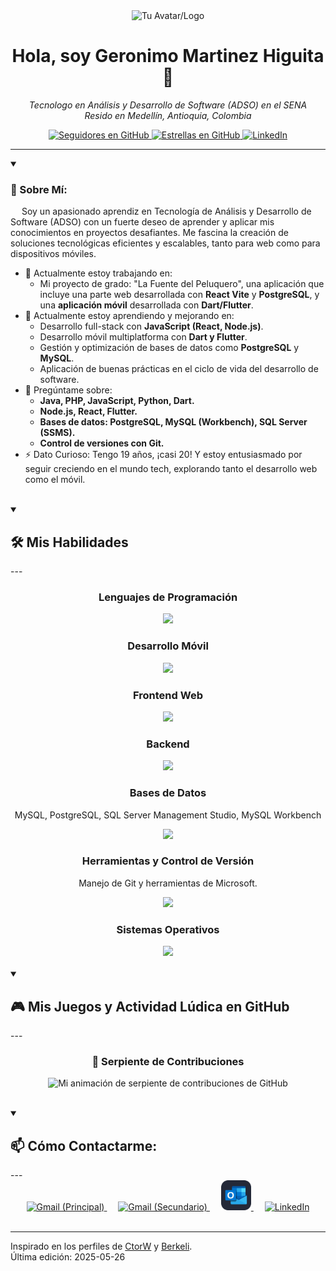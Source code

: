 <div align="center">
  <img width="150" src="https://github.com/user-attachments/assets/fae54e71-c962-4868-ad16-f727a0593d00" alt="Tu Avatar/Logo" />
  <h1>Hola, soy Geronimo Martinez Higuita 👋</h1>
</div>

<div align="center">
  <p>
    <em>Tecnologo en Análisis y Desarrollo de Software (ADSO) en el SENA</em>
    <br />
    <em>Resido en Medellín, Antioquia, Colombia</em>
  </p>

  <a href="https://github.com/Velsty">
    <img src="https://img.shields.io/github/followers/Velsty?label=Seguir&style=social" alt="Seguidores en GitHub"/>
  </a>
  <a href="https://github.com/Velsty?tab=repositories">
    <img src="https://img.shields.io/github/stars/Velsty?style=social" alt="Estrellas en GitHub"/>
  </a>
  <a href="https://www.linkedin.com/in/ger%C3%B3nimo-mart%C3%ADnez-higuita-847430368/">
    <img src="https://img.shields.io/badge/-LinkedIn-blue?style=flat-square&logo=Linkedin&logoColor=white" alt="LinkedIn"/>
  </a>
</div>

---

<details open>
  <summary><h3 align="left">📝 Sobre Mí:</h3></summary>
  &emsp;
  Soy un apasionado aprendiz en Tecnología de Análisis y Desarrollo de Software (ADSO) con un fuerte deseo de aprender y aplicar mis conocimientos en proyectos desafiantes. Me fascina la creación de soluciones tecnológicas eficientes y escalables, tanto para web como para dispositivos móviles.

  <ul>
    <li>🔭 Actualmente estoy trabajando en:
      <ul>
        <li>Mi proyecto de grado: "La Fuente del Peluquero", una aplicación que incluye una parte web desarrollada con <strong>React Vite</strong> y <strong>PostgreSQL</strong>, y una <strong>aplicación móvil</strong> desarrollada con <strong>Dart/Flutter</strong>.</li>
      </ul>
    </li>
    <li>🌱 Actualmente estoy aprendiendo y mejorando en:
      <ul>
        <li>Desarrollo full-stack con <strong>JavaScript (React, Node.js)</strong>.</li>
        <li>Desarrollo móvil multiplatforma con <strong>Dart y Flutter</strong>.</li>
        <li>Gestión y optimización de bases de datos como <strong>PostgreSQL</strong> y <strong>MySQL</strong>.</li>
        <li>Aplicación de buenas prácticas en el ciclo de vida del desarrollo de software.</li>
      </ul>
    </li>
    <li>💬 Pregúntame sobre:
      <ul>
        <li><strong>Java, PHP, JavaScript, Python, Dart.</strong></li>
        <li><strong>Node.js, React, Flutter.</strong></li>
        <li><strong>Bases de datos: PostgreSQL, MySQL (Workbench), SQL Server (SSMS).</strong></li>
        <li><strong>Control de versiones con Git.</strong></li>
      </ul>
    </li>
    <li>⚡ Dato Curioso: Tengo 19 años, ¡casi 20! Y estoy entusiasmado por seguir creciendo en el mundo tech, explorando tanto el desarrollo web como el móvil.</li>
  </ul>
  &emsp;
</details>
<details open>
  <summary><h2>🛠️ Mis Habilidades</h2></summary>
  ---
  <div align="center">
    <h3>Lenguajes de Programación</h3>
    <img src="https://skillicons.dev/icons?i=java,php,js,python,dart"/>
  </div>

  <div align="center">
    <h3>Desarrollo Móvil</h3>
    <img src="https://skillicons.dev/icons?i=flutter,dart"/>
  </div>

  <div align="center">
    <h3>Frontend Web</h3>
    <img src="https://skillicons.dev/icons?i=react,vite,html,css,js"/>
  </div>

  <div align="center">
    <h3>Backend</h3>
    <img src="https://skillicons.dev/icons?i=nodejs"/>
  </div>

  <div align="center">
    <h3>Bases de Datos</h3>
    <p>MySQL, PostgreSQL, SQL Server Management Studio, MySQL Workbench</p>
    <img src="https://skillicons.dev/icons?i=mysql,postgres,sqlserver"/>
  </div>

  <div align="center">
    <h3>Herramientas y Control de Versión</h3>
    <p>Manejo de Git y herramientas de Microsoft.</p>
    <img src="https://skillicons.dev/icons?i=git,github,vscode,visualstudio"/>
  </div>

  <div align="center">
    <h3>Sistemas Operativos</h3>
    <img src="https://skillicons.dev/icons?i=windows"/>
  </div>
  <br>
</details>

<details open>
  <summary><h2>🎮 Mis Juegos y Actividad Lúdica en GitHub</h2></summary>
  ---
  <div align="center">
    <h3>🐍 Serpiente de Contribuciones</h3>
    <p>
      <img src="https://github.com/user-attachments/assets/767354e9-fe1e-4009-b421-2f49388bfda5" alt="Mi animación de serpiente de contribuciones de GitHub"/>
    </p>
  </div>
  <br>
</details>

<details open>
  <summary><h2>📫 Cómo Contactarme:</h2></summary>
  ---
  <div align="center">
    <a href="mailto:mrgerito@gmail.com" title="Correo Principal: mrgerito@gmail.com">
      <img src="https://skillicons.dev/icons?i=gmail" alt="Gmail (Principal)"/>
    </a> &emsp;
    <a href="mailto:mhgeronimo8@gmail.com" title="Correo Secundario: mhgeronimo8@gmail.com">
      <img src="https://skillicons.dev/icons?i=gmail" alt="Gmail (Secundario)"/>
    </a> &emsp;
    <a href="mailto:geronimomh08@hotmail.com" title="Correo Hotmail: geronimomh08@hotmail.com">
      <img src="https://raw.githubusercontent.com/LelouchFR/skill-icons/main/assets/outlook-auto.svg" alt="Outlook (Hotmail)" width="48px" />
    </a> &emsp;
    <a href="https://www.linkedin.com/in/ger%C3%B3nimo-mart%C3%ADnez-higuita-847430368/" target="_blank" rel="noopener noreferrer" title="Perfil de LinkedIn">
      <img src="https://skillicons.dev/icons?i=linkedin" alt="LinkedIn"/>
    </a>
  </div>
  <br>
</details>

---
Inspirado en los perfiles de [CtorW](https://github.com/CtorW) y [Berkeli](https://github.com/Berkeli).
<br>
Última edición: 2025-05-26
